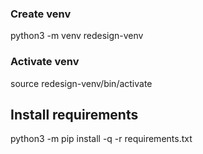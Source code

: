 ### Create venv
python3 -m venv redesign-venv

### Activate venv
source redesign-venv/bin/activate

## Install requirements
python3 -m pip install -q -r requirements.txt

